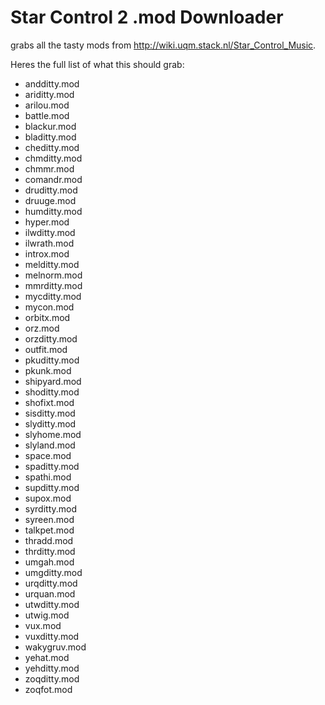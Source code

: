 # Star Control 2 .mod Downloader

grabs all the tasty mods from http://wiki.uqm.stack.nl/Star_Control_Music. 

Heres the full list of what this should grab:

* andditty.mod
* ariditty.mod
* arilou.mod
* battle.mod
* blackur.mod
* bladitty.mod
* cheditty.mod
* chmditty.mod
* chmmr.mod
* comandr.mod
* druditty.mod
* druuge.mod
* humditty.mod
* hyper.mod
* ilwditty.mod
* ilwrath.mod
* introx.mod
* melditty.mod
* melnorm.mod
* mmrditty.mod
* mycditty.mod
* mycon.mod
* orbitx.mod
* orz.mod
* orzditty.mod
* outfit.mod
* pkuditty.mod
* pkunk.mod
* shipyard.mod
* shoditty.mod
* shofixt.mod
* sisditty.mod
* slyditty.mod
* slyhome.mod
* slyland.mod
* space.mod
* spaditty.mod
* spathi.mod
* supditty.mod
* supox.mod
* syrditty.mod
* syreen.mod
* talkpet.mod
* thradd.mod
* thrditty.mod
* umgah.mod
* umgditty.mod
* urqditty.mod
* urquan.mod
* utwditty.mod
* utwig.mod
* vux.mod
* vuxditty.mod
* wakygruv.mod
* yehat.mod
* yehditty.mod
* zoqditty.mod
* zoqfot.mod

